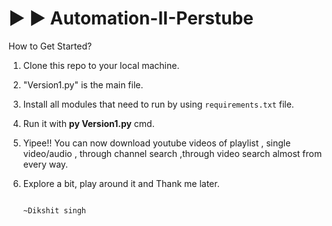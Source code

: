 # ▶ ▶ Automation-II-Perstube 
How to Get Started?

1. Clone this repo to your local machine.
2. "Version1.py" is the main file.
3. Install all modules that need to run by using ```requirements.txt``` file.
4. Run it with <b>py Version1.py</b> cmd.
5. Yipee!! You can now download youtube videos of playlist , single video/audio , through channel search ,through video search almost from every way.
6. Explore a bit, play around it and Thank me later.

                                                                                            ~Dikshit singh
